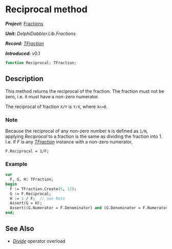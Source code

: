 # Reciprocal method

***Project:*** [Fractions](../API.md)

***Unit:*** _DelphiDabbler.Lib.Fractions_

***Record:*** [_TFraction_](./TFraction.md)

***Introduced:*** v0.1

```pascal
function Reciprocal: TFraction;
```

## Description

This method returns the reciprocal of the fraction. The fraction must not be zero, i.e. it must have a non-zero numerator.

The reciprocal of fraction `X/Y` is `Y/X`, where `X<>0`.

### Note

Because the reciprocal of any non-zero number `N` is defined as `1/N`, applying _Reciprocal_ to a fraction is the same as dividing the fraction into 1. I.e. if _F_ is any [_TFraction_](./TFraction.md) instance with a non-zero numerator,

```text
F.Reciprocal = 1/F;
```

### Example

```pascal
var
  F, G, H: TFraction;
begin
  F := TFraction.Create(5, 12);
  G := F.Reciprocal;
  H := 1 / F;  // see Note
  Assert(G = H);
  Assert((G.Numerator = F.Denominator) and (G.Denominator = F.Numerator));
end;
```

## See Also

* [_Divide_](./TFraction-Divide.md) operator overload

